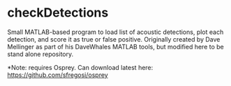 # checkDetections
Small MATLAB-based program to load list of acoustic detections, plot each detection, and score it as true or false positive. Originally created by Dave Mellinger as part of his DaveWhales MATLAB tools, but modified here to be  stand alone repository. 

\*Note: requires Osprey. Can download latest here: https://github.com/sfregosi/osprey
